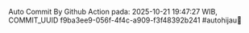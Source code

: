 Auto Commit By Github Action pada: 2025-10-21 19:47:27 WIB, COMMIT_UUID f9ba3ee9-056f-4f4c-a909-f3f48392b241 #autohijau🗿
